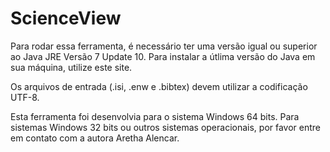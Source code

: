 ScienceView
===========

Para rodar essa ferramenta, é necessário ter uma versão igual ou superior ao Java JRE Versão 7 Update 10. Para instalar a útlima versão do Java em sua máquina, utilize este site.

Os arquivos de entrada (.isi, .enw e .bibtex) devem utilizar a codificação UTF-8.

Esta ferramenta foi desenvolvia para o sistema Windows 64 bits. Para sistemas Windows 32 bits ou outros sistemas operacionais, por favor entre em contato com a autora Aretha Alencar.
